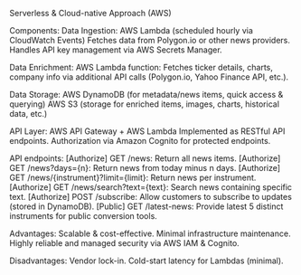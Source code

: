 Serverless & Cloud-native Approach (AWS)

Components:
Data Ingestion:
AWS Lambda (scheduled hourly via CloudWatch Events)
Fetches data from Polygon.io or other news providers.
Handles API key management via AWS Secrets Manager.

Data Enrichment:
AWS Lambda function:
Fetches ticker details, charts, company info via additional API calls (Polygon.io, Yahoo Finance API, etc.).

Data Storage:
AWS DynamoDB (for metadata/news items, quick access & querying)
AWS S3 (storage for enriched items, images, charts, historical data, etc.)

API Layer:
AWS API Gateway + AWS Lambda
Implemented as RESTful API endpoints.
Authorization via Amazon Cognito for protected endpoints.

API endpoints:
[Authorize] GET /news: Return all news items.
[Authorize] GET /news?days={n}: Return news from today minus n days.
[Authorize] GET /news/{instrument}?limit={limit}: Return news per instrument.
[Authorize] GET /news/search?text={text}: Search news containing specific text.
[Authorize] POST /subscribe: Allow customers to subscribe to updates (stored in DynamoDB).
[Public] GET /latest-news: Provide latest 5 distinct instruments for public conversion tools.

Advantages:
Scalable & cost-effective.
Minimal infrastructure maintenance.
Highly reliable and managed security via AWS IAM & Cognito.

Disadvantages:
Vendor lock-in.
Cold-start latency for Lambdas (minimal).
